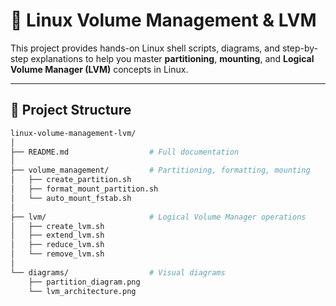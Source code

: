 # 💽 Linux Volume Management & LVM

This project provides hands-on Linux shell scripts, diagrams, and step-by-step explanations to help you master **partitioning**, **mounting**, and **Logical Volume Manager (LVM)** concepts in Linux.

---

## 📁 Project Structure

```bash
linux-volume-management-lvm/
│
├── README.md                  # Full documentation
│
├── volume_management/         # Partitioning, formatting, mounting
│   ├── create_partition.sh
│   ├── format_mount_partition.sh
│   └── auto_mount_fstab.sh
│
├── lvm/                       # Logical Volume Manager operations
│   ├── create_lvm.sh
│   ├── extend_lvm.sh
│   ├── reduce_lvm.sh
│   └── remove_lvm.sh
│
└── diagrams/                  # Visual diagrams
    ├── partition_diagram.png
    └── lvm_architecture.png

